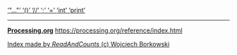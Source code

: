 [ ‘"..."’ ](https://openjdk.java.net/jeps/326)	[ ‘()’ ](https://processing.org/reference/parentheses.html)	[ ‘//’ ](https://processing.org/reference/comment.html)	[ ‘;’ ](https://processing.org/reference/semicolon.html)	[ ‘=’ ](https://processing.org/reference/assign.html)	[ ‘int’ ](https://processing.org/reference/int.html)	[ ‘print’ ](https://processing.org/reference/print_.html)	


----
[__Processing.org__](http://Processing.org/) <https://processing.org/reference/index.html>


[Index made by _ReadAndCounts_ (c) Wojciech Borkowski](https://github.com/borkowsk/bookProcessingEN/tree/main/33_extensions/readandcounts)


